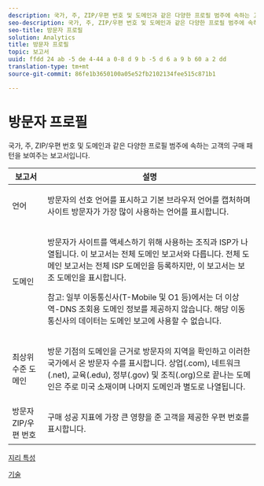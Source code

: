 ```yaml
---
description: 국가, 주, ZIP/우편 번호 및 도메인과 같은 다양한 프로필 범주에 속하는 고객의 구매 패턴을 보여주는 보고서입니다.
seo-description: 국가, 주, ZIP/우편 번호 및 도메인과 같은 다양한 프로필 범주에 속하는 고객의 구매 패턴을 보여주는 보고서입니다.
seo-title: 방문자 프로필
solution: Analytics
title: 방문자 프로필
topic: 보고서
uuid: ffdd 24 ab -5 de 4-44 a 0-8 d 9 b -5 d 6 a 9 b 60 a 2 dd
translation-type: tm+mt
source-git-commit: 86fe1b3650100a05e52fb2102134fee515c871b1

---
```



# 방문자 프로필

국가, 주, ZIP/우편 번호 및 도메인과 같은 다양한 프로필 범주에 속하는 고객의 구매 패턴을 보여주는 보고서입니다.

<table id="table_B09EA999973A4646BF66DF5D7BEA0820"> 
 <thead> 
  <tr> 
   <th colname="col1" class="entry"> 보고서 </th> 
   <th colname="col2" class="entry"> 설명 </th> 
  </tr> 
 </thead>
 <tbody> 
  <tr> 
   <td colname="col1"> 언어 </td> 
   <td colname="col2"> <p> 방문자의 선호 언어를 표시하고 기본 브라우저 언어를 캡처하며 사이트 방문자가 가장 많이 사용하는 언어를 표시합니다. </p> </td> 
  </tr> 
  <tr> 
   <td colname="col1"> 도메인 </td> 
   <td colname="col2"> <p> 방문자가 사이트를 액세스하기 위해 사용하는 조직과 ISP가 나열됩니다. 이 보고서는 <span class="wintitle">전체 도메인</span> 보고서와 다릅니다. <span class="wintitle">전체 도메인</span> 보고서는 전체 ISP 도메인을 등록하지만, 이 보고서는 보조 도메인을 표시합니다. </p> <p> <p>참고: 일부 이동통신사(T-Mobile 및 O1 등)에서는 더 이상 역-DNS 조회용 도메인 정보를 제공하지 않습니다. 해당 이동통신사의 데이터는 도메인 보고에 사용할 수 없습니다. </p> </p> </td> 
  </tr> 
  <tr> 
   <td colname="col1"> 최상위 수준 도메인 </td> 
   <td colname="col2"> <p> 방문 기점의 도메인을 근거로 방문자의 지역을 확인하고 이러한 국가에서 온 방문자 수를 표시합니다. 상업(.com), 네트워크(.net), 교육(.edu), 정부(.gov) 및 조직(.org)으로 끝나는 도메인은 주로 미국 소재이며 나머지 도메인과 별도로 나열됩니다. </p> </td> 
  </tr> 
  <tr> 
   <td colname="col1"> 방문자 ZIP/우편 번호 </td> 
   <td colname="col2"> <p> 구매 성공 지표에 가장 큰 영향을 준 고객을 제공한 우편 번호를 표시합니다. </p> </td> 
  </tr> 
 </tbody> 
</table>

[지리 특성](../../../components/c-variables/dimensionslist/reports-geosegmentation.md#concept_1B9CB209CFD94398B09C913D11648802)

[기술](../../../components/c-variables/dimensionslist/reports-technology.md#concept_BD66B540E4AE49D999289B48445A9AFE)
